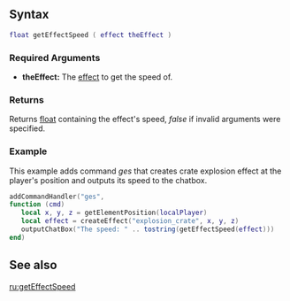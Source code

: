 Syntax
------

``` lua
float getEffectSpeed ( effect theEffect )
```

### Required Arguments

-   **theEffect:** The [effect](/docs/effect.md "wikilink") to get the speed of.

### Returns

Returns [float](/docs/float.md "wikilink") containing the effect's speed, *false* if invalid arguments were specified.

### Example

This example adds command *ges* that creates crate explosion effect at the player's position and outputs its speed to the chatbox.

``` Lua
addCommandHandler("ges", 
function (cmd)
   local x, y, z = getElementPosition(localPlayer)
   local effect = createEffect("explosion_crate", x, y, z)
   outputChatBox("The speed: " .. tostring(getEffectSpeed(effect)))
end)
```

See also
--------

[ru:getEffectSpeed](/docs/ru:getEffectSpeed.md "wikilink")
